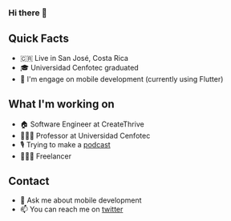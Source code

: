 ### Hi there 👋

## Quick Facts

- 🇨🇷 Live in San José, Costa Rica
- 🎓 Universidad Cenfotec graduated
- 🎯 I'm engage on mobile development (currently using Flutter)

## What I'm working on

- 🏠 Software Engineer at CreateThrive
- 👨🏻‍🏫 Professor at Universidad Cenfotec
- 🎙 Trying to make a [podcast](https://www.melvinsalas.com/podcast)
- 👨🏻‍💻 Freelancer

## Contact

- 💬 Ask me about mobile development
- 📫 You can reach me on [twitter](https://twitter.com/melvinsalas)
